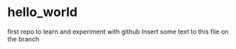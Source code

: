 # hello_world
first repo to learn and experiment with github
Insert some text to this file on the branch
